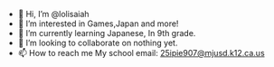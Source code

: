 - 👋 Hi, I’m @lolisaiah
- 👀 I’m interested in Games,Japan and more!
- 🌱 I’m currently learning Japanese, In 9th grade.
- 💞️ I’m looking to collaborate on nothing yet.
- 📫 How to reach me My school email: 25ipie907@mjusd.k12.ca.us

<!---
lolisaiah/lolisaiah is a ✨ special ✨ repository because its `README.md` (this file) appears on your GitHub profile.
You can click the Preview link to take a look at your changes.
--->
